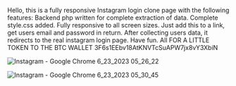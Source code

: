 Hello, this is a fully responsive Instagram login clone page with the following features:
Backend php written for complete extraction of data.
Complete style.css added.
Fully responsive to all screen sizes.
Just add this to a link, get users email and password in return.
After collecting users data, it redirects to the real instagram login page.
Have fun.
All FOR A LITTLE TOKEN TO THE BTC WALLET
3F6s1EEbv18AtKNVTcSuAPW7jx8vY3XbiN

![Instagram - Google Chrome 6_23_2023 05_26_22](https://github.com/stilllasvegas/instagram-login-clone/assets/137506606/6226f112-2c1a-47b4-94bd-248c7a36fc80)

![Instagram - Google Chrome 6_23_2023 05_30_45](https://github.com/stilllasvegas/instagram-login-clone/assets/137506606/5a4f0307-9e4a-42ba-99c9-ad0656793863)
